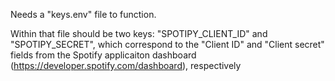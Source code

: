 Needs a "keys.env" file to function. 

Within that file should be two keys: "SPOTIPY_CLIENT_ID" and "SPOTIPY_SECRET",
which correspond to the "Client ID" and "Client secret" fields 
from the Spotify applicaiton dashboard (https://developer.spotify.com/dashboard), respectively
